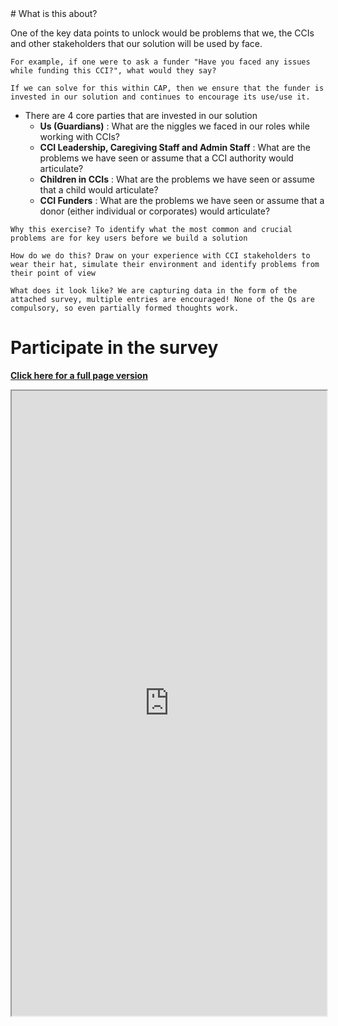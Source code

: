 
<head> <script async src="https://tally.so/widgets/embed.js"></script> </head>
# What is this about?

One of the key data points to unlock would be problems that we, the CCIs and other stakeholders that our solution will be used by face. 

```co
For example, if one were to ask a funder "Have you faced any issues while funding this CCI?", what would they say?

If we can solve for this within CAP, then we ensure that the funder is invested in our solution and continues to encourage its use/use it. 
```
- There are 4 core parties that are invested in our solution
	- **Us (Guardians)** : What are the niggles we faced in our roles while working with CCIs?
	- **CCI Leadership, Caregiving Staff and Admin Staff** : What are the problems we have seen or assume that a CCI authority would articulate?
	- **Children in CCIs** : What are the problems we have seen or assume that a child would articulate?
	- **CCI Funders** : What are the problems we have seen or assume that a donor (either individual or corporates) would articulate?

```co
Why this exercise? To identify what the most common and crucial problems are for key users before we build a solution

How do we do this? Draw on your experience with CCI stakeholders to wear their hat, simulate their environment and identify problems from their point of view

What does it look like? We are capturing data in the form of the attached survey, multiple entries are encouraged! None of the Qs are compulsory, so even partially formed thoughts work. 
```

# Participate in the survey
**[Click here for a full page version](https://tally.so/r/mYloBn)**

<iframe src="https://tally.so/embed/mYloBn?alignLeft=1&hideTitle=1&transparentBackground=1" width="100%" height="1000" frameborder="1" marginheight="0" marginwidth="0" title="What do you need help solving?"> </iframe>